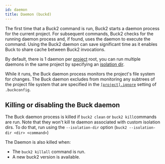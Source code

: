 ```yaml
---
id: daemon
title: Daemon (buckd)
---
```



The first time that a Buck2 command is run, Buck2 starts a daemon process for the current project. For subsequent commands, Buck2 checks for the running daemon process and, if found, uses the daemon to execute the command. Using the Buck2 daemon can save significant time as it enables Buck to share cache between Buck2 invocations.

By default, there is 1 daemon per [project](./glossary.md#project) root, you can run multiple daemons in the same project by specifying an [isolation dir](./glossary.md#isolation-dir).

While it runs, the Buck daemon process monitors the project's file system for changes. The Buck daemon excludes from monitoring any subtrees of the project file system that are specified in the [`[project].ignore`](../legacy/files-and-directories/dot-buckconfig.md#ignore) setting of `.buckconfig`.

## Killing or disabling the Buck daemon

The Buck daemon process is killed if `buck2 clean` or `buck2 kill`commands are run. Note that they won't kill te daemon associated with custom isolation dirs. To do that, run using the `--isolation-dir` option (`buck2 --isolation-dir <dir> <command>`)

<FbInternalOnly>

The Daemon is also killed when:

* The `buck2 killall` command is run.
* A new buck2 version is available.

</FbInternalOnly>
